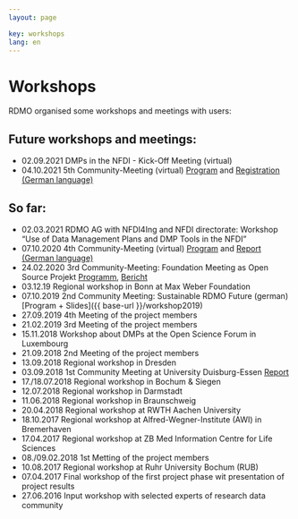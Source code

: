 ```yaml
---
layout: page

key: workshops
lang: en
---
```


Workshops
=========

RDMO organised some workshops and meetings with users:

Future workshops and meetings:
-----------------------------------------------
* 02.09.2021 DMPs in the NFDI - Kick-Off Meeting (virtual)
* 04.10.2021 5th Community-Meeting (virtual) [Program](/en/events/workshop102021_programm) and [Registration (German language)](https://meetings.aip.de/event/13/)


So far:
--------------------------------------------
* 02.03.2021 RDMO AG with NFDI4Ing and NFDI directorate: Workshop “Use of  Data Management Plans and DMP Tools in the NFDI”
* 07.10.2020 4th Community-Meeting (virtual) [Program](/en/events/workshop102020_programm) and [Report (German language)](https://www.forschungsdaten.org/index.php/Viertes_Community-Treffen)
* 24.02.2020 3rd Community-Meeting: Foundation Meeting as Open Source Projekt [Programm](https://rdmorganiser.github.io/workshop022020_programm), [Bericht](https://www.forschungsdaten.org/index.php/Drittes_Community-Treffen)
* 03.12.19 Regional workshop in Bonn at Max Weber Foundation
* 07.10.2019 2nd Community Meeting: Sustainable RDMO Future (german) [Program + Slides]({{ base-url }}/workshop2019)
* 27.09.2019 4th Meeting of the project members
* 21.02.2019 3rd Meeting of the project members
* 15.11.2018 Workshop about DMPs at the Open Science Forum in Luxembourg
* 21.09.2018 2nd Meeting of the project members
* 13.09.2018 Regional workshop in Dresden
* 03.09.2018 1st Community Meeting at University Duisburg-Essen [Report](http://www.forschungsdaten.org/index.php/Erstes_Community-Treffen)
* 17./18.07.2018 Regional workshop in Bochum & Siegen
* 12.07.2018 Regional workshop in Darmstadt
* 11.06.2018 Regional workshop in Braunschweig
* 20.04.2018 Regional workshop at RWTH Aachen University
* 18.10.2017 Regional workshop at Alfred-Wegner-Institute (AWI) in Bremerhaven
* 17.04.2017 Regional workshop at ZB Med Information Centre for Life Sciences
* 08./09.02.2018 1st Metting of the project members
* 10.08.2017 Regional workshop at Ruhr University Bochum (RUB)
* 07.04.2017 Final workshop of the first project phase wit presentation of project results
* 27.06.2016 Input workshop with selected experts of research data community
